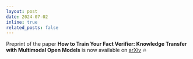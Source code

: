 ```yaml
---
layout: post
date: 2024-07-02
inline: true
related_posts: false
---
```


Preprint of the paper **How to Train Your Fact Verifier: Knowledge Transfer with Multimodal Open Models** is now available on [arXiv](https://arxiv.org/abs/2407.00369) :fire: 
